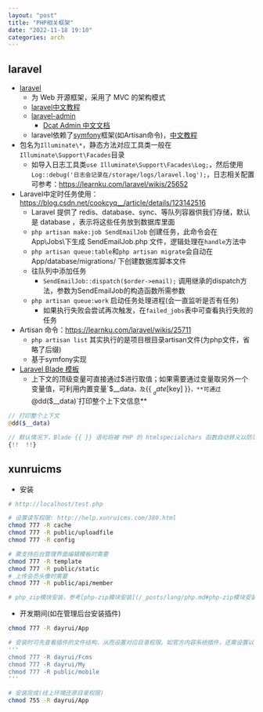 ```yaml
---
layout: "post"
title: "PHP相关框架"
date: "2022-11-18 19:10"
categories: arch
---
```


## laravel

- [laravel](https://laravel.com/)
    - 为 Web 开源框架，采用了 MVC 的架构模式
    - [laravel中文教程](https://learnku.com/laravel/wikis)
    - [laravel-admin](https://laravel-admin.org/)
        - [Dcat Admin 中文文档](https://learnku.com/docs/dcat-admin/2.x)
    - laravel依赖了[symfony](https://symfony.com/)框架(如Artisan命令)，[中文教程](http://symfony.p2hp.com/)
- 包名为`Illuminate\*`，静态方法对应工具类一般在`Illuminate\Support\Facades`目录
    - 如导入日志工具类`use Illuminate\Support\Facades\Log;`，然后使用`Log::debug('日志会记录在/storage/logs/laravel.log');`，日志相关配置可参考：https://learnku.com/laravel/wikis/25652
- Laravel中定时任务使用：https://blog.csdn.net/cookcyq__/article/details/123142516
    - Laravel 提供了 redis、database、sync、等队列容器供我们存储，默认是 database ，表示将这些任务放到数据库里面
    - `php artisan make:job SendEmailJob` 创建任务，此命令会在 App\Jobs\下生成 SendEmailJob.php 文件，逻辑处理在`handle`方法中
    - `php artisan queue:table`和`php artisan migrate`会自动在 App/database/migrations/ 下创建数据库脚本文件
    - 往队列中添加任务
        - `SendEmailJob::dispatch($order->email);` 调用继承的dispatch方法，参数为SendEmailJob的构造函数所需参数
    - `php artisan queue:work` 启动任务处理进程(会一直监听是否有任务)
        - 如果执行失败会尝试再次触发，在`failed_jobs`表中可查看执行失败的任务
- Artisan 命令：https://learnku.com/laravel/wikis/25711
    - `php artisan list` 其实执行的是项目根目录artisan文件(为php文件，省略了后缀)
    - 基于symfony实现
-  [Laravel Blade 模板](https://learnku.com/docs/laravel/9.x/blade/12216)
    - 上下文的顶级变量可直接通过$进行取值；如果需要通过变量取另外一个变量值，可利用内置变量`$__data`，及`{{ $__date[$key] }}`，**可通过`@dd($__data)`打印整个上下文信息**
```php
// 打印整个上下文
@dd($__data)

// 默认情况下，Blade {{ }} 语句将被 PHP 的 htmlspecialchars 函数自动转义以防范 XSS 攻击。如果不想您的数据被转义，那么您可使用如下的语法
{!!  !!}
```

## xunruicms

- 安装

```bash
# http://localhost/test.php

# 设置读写权限: http://help.xunruicms.com/380.html
chmod 777 -R cache
chmod 777 -R public/uploadfile
chmod 777 -R config

# 需支持后台管理界面编辑模板时需要
chmod 777 -R template
chmod 777 -R public/static
# 上传会员头像时需要
chmod 777 -R public/api/member

# php_zip模块安装，参考[php-zip模块安装](/_posts/lang/php.md#php-zip模块安装)
```
- 开发期间(如在管理后台安装插件)

```bash
chmod 777 -R dayrui/App

# 安装时可先查看插件的文件结构，从而设置对应目录权限。如官方内容系统插件，还需设置以下目录
'''
chmod 777 -R dayrui/Fcms
chmod 777 -R dayrui/My
chmod 777 -R public/mobile
'''

# 安装完成(线上环境还原目录权限)
chmod 755 -R dayrui/App
```



